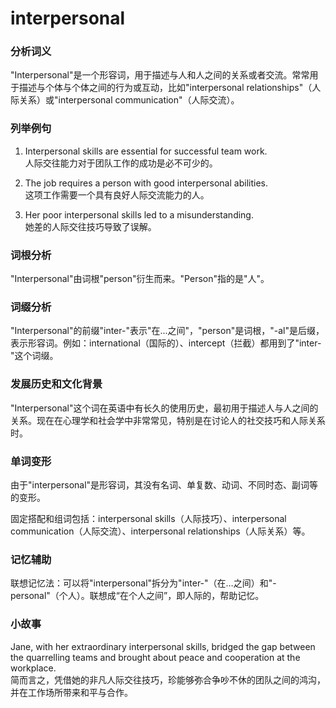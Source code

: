 # interpersonal

### 分析词义

  

"Interpersonal"是一个形容词，用于描述与人和人之间的关系或者交流。常常用于描述与个体与个体之间的行为或互动，比如"interpersonal relationships"（人际关系）或"interpersonal communication"（人际交流）。

  

### 列举例句

  

1.  Interpersonal skills are essential for successful team work.  
    人际交往能力对于团队工作的成功是必不可少的。
    
      
    
2.  The job requires a person with good interpersonal abilities.  
    这项工作需要一个具有良好人际交流能力的人。
    
      
    
3.  Her poor interpersonal skills led to a misunderstanding.  
    她差的人际交往技巧导致了误解。
    
      
    

  

### 词根分析

  

"Interpersonal"由词根"person"衍生而来。"Person"指的是"人"。

  

### 词缀分析

  

"Interpersonal"的前缀"inter-"表示"在...之间"，"person"是词根，"-al"是后缀，表示形容词。例如：international（国际的）、intercept（拦截）都用到了"inter-"这个词缀。

  

### 发展历史和文化背景

  

"Interpersonal"这个词在英语中有长久的使用历史，最初用于描述人与人之间的关系。现在在心理学和社会学中非常常见，特别是在讨论人的社交技巧和人际关系时。

  

### 单词变形

  

由于"interpersonal"是形容词，其没有名词、单复数、动词、不同时态、副词等的变形。

  

固定搭配和组词包括：interpersonal skills（人际技巧）、interpersonal communication（人际交流）、interpersonal relationships（人际关系）等。

  

### 记忆辅助

  

联想记忆法：可以将"interpersonal"拆分为"inter-"（在…之间）和"-personal"（个人）。联想成“在个人之间”，即人际的，帮助记忆。

  

### 小故事

  

Jane, with her extraordinary interpersonal skills, bridged the gap between the quarrelling teams and brought about peace and cooperation at the workplace.  
简而言之，凭借她的非凡人际交往技巧，珍能够弥合争吵不休的团队之间的鸿沟，并在工作场所带来和平与合作。

